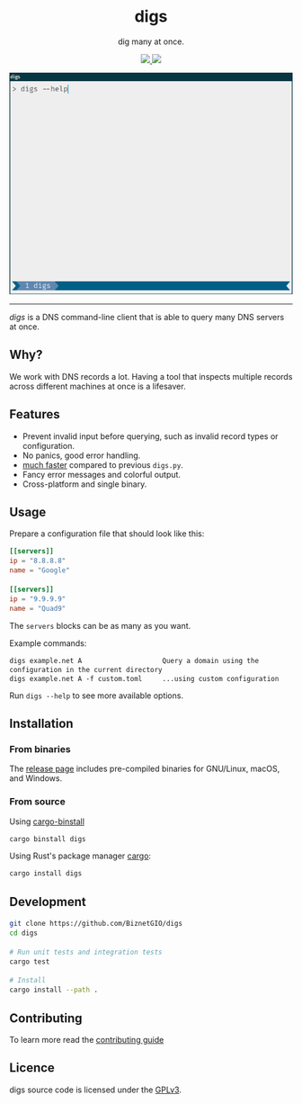 <div align="center">
<h1>digs</h1>

dig many at once.

<a href="https://github.com/BiznetGIO/digs/actions/workflows/ci.yml">
<img src="https://github.com/BiznetGIO/digs/workflows/ci/badge.svg">
</a>
<a href="https://crates.io/crates/digs">
<img src="https://img.shields.io/crates/v/digs.svg">
</a>

<p></p>

![A digs demo](docs/demo.gif)

</div>

---

_digs_ is a DNS command-line client that is able to query many DNS servers at once.

## Why?

We work with DNS records a lot. Having a tool that inspects multiple
records across different machines at once is a lifesaver.

## Features

- Prevent invalid input before querying, such as invalid record types or configuration.
- No panics, good error handling.
- [much faster](docs/benchmark.md) compared to previous `digs.py`.
- Fancy error messages and colorful output.
- Cross-platform and single binary.

## Usage

Prepare a configuration file that should look like this:

```toml
[[servers]]
ip = "8.8.8.8"
name = "Google"

[[servers]]
ip = "9.9.9.9"
name = "Quad9"
```

The `servers` blocks can be as many as you want.

Example commands:

```
digs example.net A                    Query a domain using the configuration in the current directory
digs example.net A -f custom.toml     ...using custom configuration
```

Run `digs --help` to see more available options.

## Installation

### From binaries

The [release page](https://github.com/BiznetGIO/digs/releases) includes
pre-compiled binaries for GNU/Linux, macOS, and Windows.

### From source

Using [cargo-binstall](https://github.com/cargo-bins/cargo-binstall)

```bash
cargo binstall digs
```

Using Rust's package manager [cargo](https://github.com/rust-lang/cargo):

```bash
cargo install digs
```

## Development

```bash
git clone https://github.com/BiznetGIO/digs
cd digs

# Run unit tests and integration tests
cargo test

# Install
cargo install --path .
```

## Contributing

To learn more read the [contributing guide](docs/dev/README.md)

## Licence

digs source code is licensed under the [GPLv3](https://choosealicense.com/licenses/gpl-3.0/).
